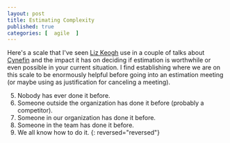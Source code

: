 ```yaml
---
layout: post
title: Estimating Complexity
published: true 
categories: [  agile  ]
---
```


Here's a scale that I've seen <a href="https://twitter.com/lunivore">Liz Keogh</a> use in a couple of talks about 
<a href="http://cognitive-edge.com/videos/cynefin-framework-introduction/">Cynefin</a> and the impact it has on 
deciding if estimation is worthwhile or even possible in your current situation. I find establishing where we are on 
this scale to be enormously helpful before going into an estimation meeting (or maybe using as justification for canceling a meeting).


5. Nobody has ever done it before.
4. Someone outside the organization has done it before (probably a competitor).
3. Someone in our organization has done it before.
2. Someone in the team has done it before.
1. We all know how to do it.
{: reversed="reversed"} 

